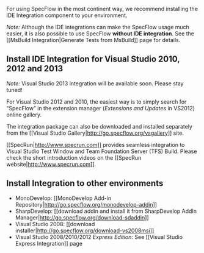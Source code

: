 For using SpecFlow in the most continent way, we recommend installing the IDE Integration component to your environment.

_Note:_ Although the IDE integrations can make the SpecFlow usage much easier, it is also possible to use SpecFlow **without IDE integration**. See the [[MsBuild Integration|Generate Tests from MsBuild]] page for details. 

## Install IDE Integration for Visual Studio 2010, 2012 and 2013

_Note:_ Visual Studio 2013 integration will be available soon. Please stay tuned!

For Visual Studio 2012 and 2010, the easiest way is to simply search for “SpecFlow” in the extension manager (_Extensions and Updates_ in VS2012) online gallery.

The integration package can also be downloaded and installed separately from the [[Visual Studio Gallery|http://go.specflow.org/vsgallery]] site.

[[SpecRun|http://www.specrun.com]] provides seamless integration to Visual Studio Test Window and Team Foundation Server (TFS) Build. Please check the short introduction videos on the [[SpecRun website|http://www.specrun.com]].

## Install Integration to other environments

* MonoDevelop: [[MonoDevelop Add-in Repository|http://go.specflow.org/monodevelop-addin]]
* SharpDevelop: [[download addin and install it from SharpDevelop AddIn Manager|http://go.specflow.org/download-sdaddin]]
* Visual Studio 2008: [[download installer|http://go.specflow.org/download-vs2008msi]]
* Visual Studio 2008/2010/2012 _Express Edition_: See [[Visual Studio Express Integration]] page

